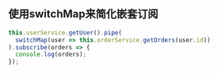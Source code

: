 ## 使用switchMap来简化嵌套订阅

```js
this.userService.getUser().pipe(
  switchMap(user => this.orderService.getOrders(user.id))
).subscribe(orders => {
  console.log(orders);
});
```